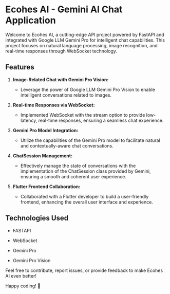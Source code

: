 # Ecohes AI - Gemini AI Chat Application

Welcome to Ecohes AI, a cutting-edge API project powered by FastAPI and integrated with Google LLM Gemini Pro for intelligent chat capabilities. This project focuses on natural language processing, image recognition, and real-time responses through WebSocket technology.

## Features

1. **Image-Related Chat with Gemini Pro Vision:**
   - Leverage the power of Google LLM Gemini Pro Vision to enable intelligent conversations related to images.

2. **Real-time Responses via WebSocket:**
   - Implemented WebSocket with the stream option to provide low-latency, real-time responses, ensuring a seamless chat experience.

3. **Gemini Pro Model Integration:**
   - Utilize the capabilities of the Gemini Pro model to facilitate natural and contextually-aware chat conversations.

4. **ChatSession Management:**
   - Effectively manage the state of conversations with the implementation of the ChatSession class provided by Gemini, ensuring a smooth and coherent user experience.

5. **Flutter Frontend Collaboration:**
   - Collaborated with a Flutter developer to build a user-friendly frontend, enhancing the overall user interface and experience.

## Technologies Used

- FASTAPI

- WebSocket

- Gemini Pro

- Gemini Pro Vision



Feel free to contribute, report issues, or provide feedback to make Ecohes AI even better!

Happy coding! 🚀
